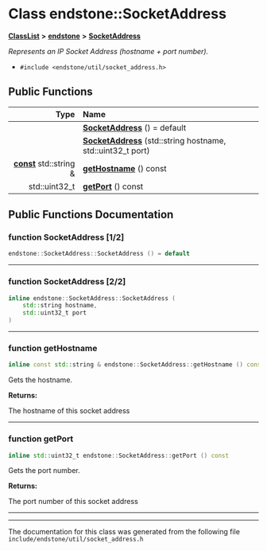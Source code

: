 

# Class endstone::SocketAddress



[**ClassList**](annotated.md) **>** [**endstone**](namespaceendstone.md) **>** [**SocketAddress**](classendstone_1_1SocketAddress.md)



_Represents an IP Socket Address (hostname + port number)._ 

* `#include <endstone/util/socket_address.h>`





































## Public Functions

| Type | Name |
| ---: | :--- |
|   | [**SocketAddress**](#function-socketaddress-12) () = default<br> |
|   | [**SocketAddress**](#function-socketaddress-22) (std::string hostname, std::uint32\_t port) <br> |
|  [**const**](classendstone_1_1Vector.md) std::string & | [**getHostname**](#function-gethostname) () const<br> |
|  std::uint32\_t | [**getPort**](#function-getport) () const<br> |




























## Public Functions Documentation




### function SocketAddress [1/2]

```C++
endstone::SocketAddress::SocketAddress () = default
```




<hr>



### function SocketAddress [2/2]

```C++
inline endstone::SocketAddress::SocketAddress (
    std::string hostname,
    std::uint32_t port
) 
```




<hr>



### function getHostname 

```C++
inline const std::string & endstone::SocketAddress::getHostname () const
```



Gets the hostname.




**Returns:**

The hostname of this socket address 





        

<hr>



### function getPort 

```C++
inline std::uint32_t endstone::SocketAddress::getPort () const
```



Gets the port number.




**Returns:**

The port number of this socket address 





        

<hr>

------------------------------
The documentation for this class was generated from the following file `include/endstone/util/socket_address.h`

